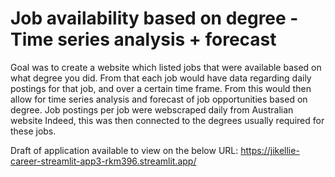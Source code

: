 # Job availability based on degree - Time series analysis + forecast

Goal was to create a website which listed jobs that were available based on what degree you did. From that each job would have data regarding daily postings for that job, and over a certain time frame. 
From this would then allow for time series analysis and forecast of job opportunities based on degree. 
Job postings per job were webscraped daily from Australian website Indeed, this was then connected to the degrees usually required for these jobs. 

Draft of application available to view on the below URL:
https://jikellie-career-streamlit-app3-rkm396.streamlit.app/
